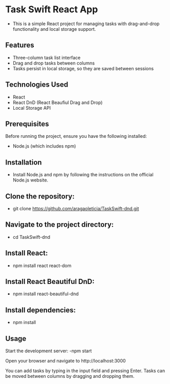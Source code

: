 
# Task Swift React App

- This is a simple React project for managing tasks with drag-and-drop functionality and local storage support.

## Features
- Three-column task list interface
- Drag and drop tasks between columns
- Tasks persist in local storage, so they are saved between sessions

## Technologies Used
- React
- React DnD (React Beaufiul Drag and Drop)
- Local Storage API

## Prerequisites
Before running the project, ensure you have the following installed:
- Node.js (which includes npm)

## Installation
- Install Node.js and npm by following the instructions on the official Node.js website.

## Clone the repository:
- git clone https://github.com/aragaoleticia/TaskSwift-dnd.git

## Navigate to the project directory:
- cd TaskSwift-dnd
  
## Install React:
- npm install react react-dom

## Install React Beautiful DnD:
- npm install react-beautiful-dnd
## Install dependencies:
- npm install
## Usage
Start the development server:
-npm start

Open your browser and navigate to http://localhost:3000

You can add tasks by typing in the input field and pressing Enter. Tasks can be moved between columns by dragging and dropping them.
